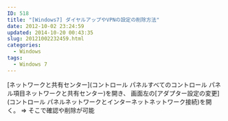 ```yaml
---
ID: 518
title: "[Windows7] ダイヤルアップやVPNの設定の削除方法"
date: 2012-10-02 23:24:59
updated: 2014-10-20 00:43:35
slug: 20121002232459.html
categories:
  - Windows
tags:
  - Windows 7
---
```


[ネットワークと共有センター](コントロール パネルすべてのコントロール パネル項目ネットワークと共有センター)を開き、
画面左の[アダプター設定の変更](コントロール パネルネットワークとインターネットネットワーク接続)を開く。
⇒ そこで確認や削除が可能
